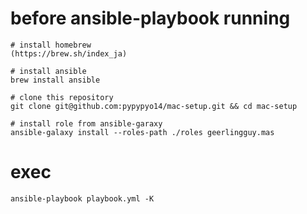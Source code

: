 # before ansible-playbook running

```
# install homebrew
(https://brew.sh/index_ja)

# install ansible
brew install ansible

# clone this repository
git clone git@github.com:pypypyo14/mac-setup.git && cd mac-setup

# install role from ansible-garaxy
ansible-galaxy install --roles-path ./roles geerlingguy.mas

```

# exec
```
ansible-playbook playbook.yml -K
```